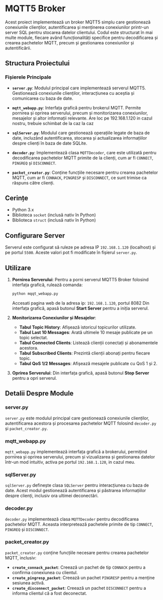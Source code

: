 
# MQTT5 Broker

Acest proiect implementează un broker MQTT5 simplu care gestionează conexiunile clienților, autentificarea și menținerea conexiunilor printr-un server SQL pentru stocarea datelor clientului. Codul este structurat în mai multe module, fiecare având funcționalități specifice pentru decodificarea și crearea pachetelor MQTT, precum și gestionarea conexiunilor și autentificării.

## Structura Proiectului

### Fișierele Principale

- **`server.py`**: Modulul principal care implementează serverul MQTT5. Gestionează conexiunile clienților, interacțiunea cu aceștia și comunicarea cu baza de date.

- **`mqtt_webapp.py`**: Interfața grafică pentru brokerul MQTT. Permite pornirea și oprirea serverului, precum și monitorizarea conexiunilor, mesajelor și altor informații relevante. Are loc pe 192.168.1.120 in cazul nostru, trebuie schimbat de la caz la caz

- **`sqlServer.py`**: Modulul care gestionează operațiile legate de baza de date, incluzând autentificarea, stocarea și actualizarea informațiilor despre clienți în baza de date SQLite.

- **`decoder.py`**: Implementează clasa `MQTTDecoder`, care este utilizată pentru decodificarea pachetelor MQTT primite de la clienți, cum ar fi `CONNECT`, `PINGREQ` și `DISCONNECT`.

- **`packet_creator.py`**: Conține funcțiile necesare pentru crearea pachetelor MQTT, cum ar fi `CONNACK`, `PINGRESP` și `DISCONNECT`, ce sunt trimise ca răspuns către clienți.

## Cerințe

- Python 3.x
- Biblioteca `socket` (inclusă nativ în Python)
- Biblioteca `struct` (inclusă nativ în Python)

## Configurare Server

Serverul este configurat să ruleze pe adresa IP `192.168.1.120` (localhost) și pe portul `5500`. Aceste valori pot fi modificate în fișierul `server.py`.

## Utilizare

1. **Pornirea Serverului**:
   Pentru a porni serverul MQTT5 Broker folosind interfața grafică, rulează comanda:
   ```bash
   python mqqt_webapp.py
   ```
   Accesati pagina web de la adresa ip: `192.168.1.120`, portul 8082
   Din interfața grafică, apasă butonul **Start Server** pentru a iniția serverul.

2. **Monitorizarea Conexiunilor și Mesajelor**:
   - **Tabul Topic History**: Afișează istoricul topicurilor utilizate.
   - **Tabul Last 10 Messages**: Arată ultimele 10 mesaje publicate pe un topic selectat.
   - **Tabul Connected Clients**: Listează clienții conectați și abonamentele acestora.
   - **Tabul Subscribed Clients**: Prezintă clienții abonați pentru fiecare topic.
   - **Tabul QoS 1/2 Messages**: Afișează mesajele publicate cu QoS 1 și 2.

3. **Oprirea Serverului**:
   Din interfața grafică, apasă butonul **Stop Server** pentru a opri serverul.

## Detalii Despre Module

### server.py

`server.py` este modulul principal care gestionează conexiunile clienților, autentificarea acestora și procesarea pachetelor MQTT folosind `decoder.py` și `packet_creator.py`. 

### mqtt_webapp.py

`mqtt_webapp.py` implementează interfața grafică a brokerului, permițind pornirea și oprirea serverului, precum și vizualizarea și gestionarea datelor într-un mod intuitiv, activa pe portul `192.168.1.120`, in cazul meu.

### sqlServer.py

`sqlServer.py` definește clasa `SQLServer` pentru interacțiunea cu baza de date. Acest modul gestionează autentificarea și păstrarea informațiilor despre clienți, inclusiv ora ultimei deconectări.

### decoder.py

`decoder.py` implementează clasa `MQTTDecoder` pentru decodificarea pachetelor MQTT. Aceasta interpretează pachetele primite de tip `CONNECT`, `PINGREQ` și `DISCONNECT`.

### packet_creator.py

`packet_creator.py` conține funcțiile necesare pentru crearea pachetelor MQTT, inclusiv:
- **`create_connack_packet`**: Creează un pachet de tip `CONNACK` pentru a confirma conexiunea cu clientul.
- **`create_pingresp_packet`**: Creează un pachet `PINGRESP` pentru a menține sesiunea activă.
- **`create_disconnect_packet`**: Creează un pachet `DISCONNECT` pentru a informa clientul că a fost deconectat.


